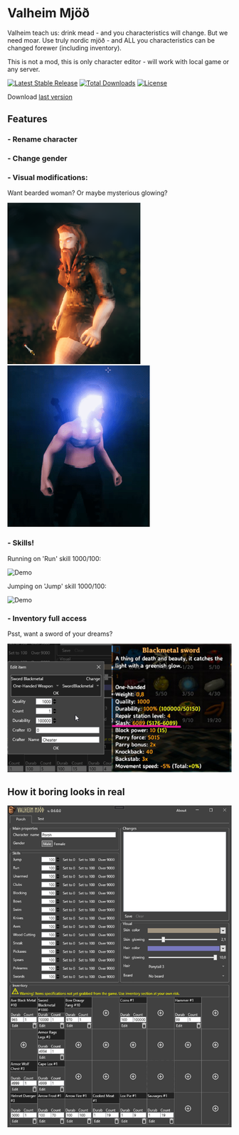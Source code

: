 # Valheim Mjöð 
Valheim teach us: drink mead - and you characteristics will change. But we need moar. Use truly nordic mjöð - and ALL you characteristics can be changed forewer (including inventory).

This is not a mod, this is only character editor - will work with local game or any server.

[![Latest Stable Release](https://img.shields.io/github/release/porohkun/ValheimMjod.svg?style=flat-square)](https://github.com/porohkun/ValheimMjod/releases)
[![Total Downloads](https://img.shields.io/github/downloads/porohkun/ValheimMjod/total.svg?style=flat-square)](https://github.com/porohkun/ValheimMjod/releases)
[![License](https://img.shields.io/github/license/porohkun/ValheimMjod.svg?style=flat-square)](https://github.com/porohkun/ValheimMjod/blob/master/LICENSE)

Download [last version](https://github.com/porohkun/ValheimMjod/releases/download/v0.6.1/ValheimMjod-0.6.1-Setup.exe)
## Features
### - Rename character
### - Change gender
### - Visual modifications:
Want bearded woman? Or maybe mysterious glowing?

![Demo](docs/bearded.png) ![Demo](docs/glowing.gif)

### - Skills!
Running on 'Run' skill 1000/100:

![Demo](docs/run.gif)

Jumping on 'Jump' skill 1000/100:

![Demo](docs/jump.gif)

### - Inventory full access
Psst, want a sword of your dreams?

![Demo](docs/weapon.png)

## How it boring looks in real

![Demo](docs/screen.png)
